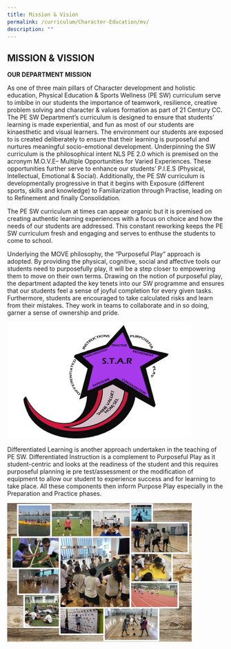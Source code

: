 ```yaml
---
title: Mission & Vision
permalink: /curriculum/Character-Education/mv/
description: ""
---
```



## MISSION & VISSION

**OUR DEPARTMENT MISSION**

As one of three main pillars of Character development and holistic education, Physical Education & Sports Wellness (PE SW) curriculum serve to imbibe in our students the importance of teamwork, resilience, creative problem solving and character & values formation as part of 21 Century CC. The PE SW Department’s curriculum is designed to ensure that students’ learning is made experiential, and fun as most of our students are kinaesthetic and visual learners. The environment our students are exposed to is created deliberately to ensure that their learning is purposeful and nurtures meaningful socio-emotional development. Underpinning the SW curriculum is the philosophical intent NLS PE 2.0 which is premised on the acronym M.O.V.E– Multiple Opportunities for Varied Experiences. These opportunities further serve to enhance our students’ P.I.E.S (Physical, Intellectual, Emotional & Social). Additionally, the PE SW curriculum is developmentally progressive in that it begins with Exposure (different sports, skills and knowledge) to Familiarization through Practise, leading on to Refinement and finally Consolidation.  

The PE SW curriculum at times can appear organic but it is premised on creating authentic learning experiences with a focus on choice and how the needs of our students are addressed. This constant reworking keeps the PE SW curriculum fresh and engaging and serves to enthuse the students to come to school. 

Underlying the MOVE philosophy, the “Purposeful Play” approach is adopted. By providing the physical, cognitive, social and affective tools our students need to purposefully play, it will be a step closer to empowering them to move on their own terms. Drawing on the notion of purposeful play, the department adapted the key tenets into our SW programme and ensures that our students feel a sense of joyful completion for every given tasks. Furthermore, students are encouraged to take calculated risks and learn from their mistakes. They work in teams to collaborate and in so doing, garner a sense of ownership and pride.

<img src="/images/our-framework.jpg" style="width:85%">

Differentiated Learning is another approach undertaken in the teaching of PE SW. Differentiated Instruction is a complement to Purposeful Play as it student-centric and looks at the readiness of the student and this requires purposeful planning ie pre test/assessment or the modification of equipment to allow our student to experience success and for learning to take place. All these components then inform Purpose Play especially in the Preparation and Practice phases.

<img src="/images/frame-work-image.jpg" style="width:85%">